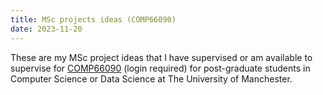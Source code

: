 ```yaml
---
title: MSc projects ideas (COMP66090)
date: 2023-11-20
---
```


These are my MSc project ideas that I have supervised or am available to
supervise for [COMP66090](https://studentnet.cs.manchester.ac.uk/pgt/2023/COMP66090/) (login
required) for post-graduate students in Computer Science or Data Science at The University of Manchester.

